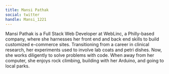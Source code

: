 ```yaml
---
title: Mansi Pathak
social: twitter
handle: Mansi_1221
---
```


Mansi Pathak is a Full Stack Web Developer at WebLinc, a Philly-based company, where she harnesses her front end and back end skills to build customized e-commerce sites. Transitioning from a career in clinical research, her experiments used to involve lab coats and petri dishes. Now, she works diligently to solve problems with code. When away from her computer, she enjoys rock climbing, building with her Arduino, and going to local parks.
